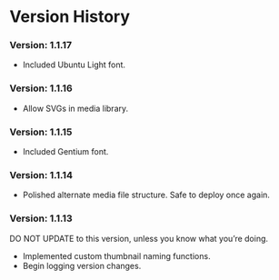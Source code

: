 Version History
=========================
### Version: 1.1.17
* Included Ubuntu Light font.

### Version: 1.1.16
* Allow SVGs in media library.

### Version: 1.1.15
* Included Gentium font.

### Version: 1.1.14
* Polished alternate media file structure. Safe to deploy once again.

### Version: 1.1.13
DO NOT UPDATE to this version, unless you know what you’re doing.

* Implemented custom thumbnail naming functions.
* Begin logging version changes.
